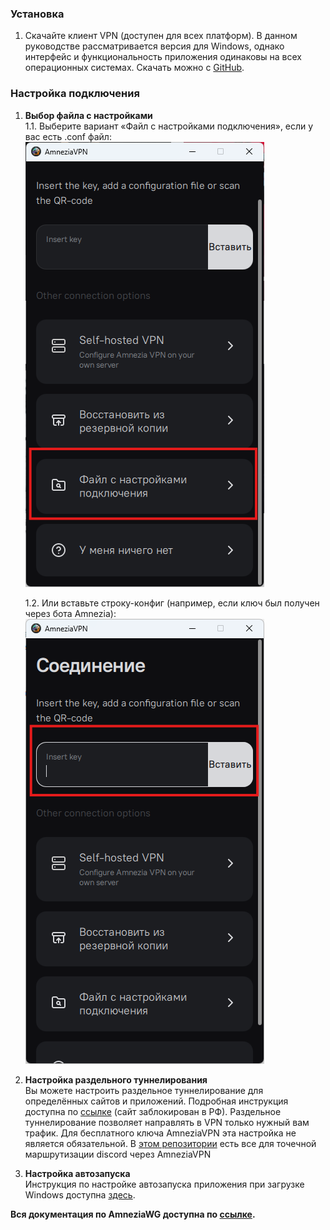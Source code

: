 ### Установка

1. Скачайте клиент VPN (доступен для всех платформ). В данном руководстве рассматривается версия для Windows, однако интерфейс и функциональность приложения одинаковы на всех операционных системах. Скачать можно с [GitHub](https://github.com/amnezia-vpn/amnezia-client/releases).

### Настройка подключения

1. **Выбор файла с настройками**  
   1.1. Выберите вариант «Файл с настройками подключения», если у вас есть .conf файл:
   ![конфигурация](https://github.com/oreshkin75/discord_unblock/blob/main/AmneziaWG/media/awg-configure.png)

   1.2. Или вставьте строку-конфиг (например, если ключ был получен через бота Amnezia):
   ![конфигурация](https://github.com/oreshkin75/discord_unblock/blob/main/AmneziaWG/media/awg-insert-key.png)

2. **Настройка раздельного туннелирования**  
   Вы можете настроить раздельное туннелирование для определённых сайтов и приложений. Подробная инструкция доступна по [ссылке](https://docs.amnezia.org/ru/documentation/instructions/vpn-split-tunneling) (сайт заблокирован в РФ). Раздельное туннелирование позволяет направлять в VPN только нужный вам трафик. Для бесплатного ключа AmneziaVPN эта настройка не является обязательной.
   В [этом репозитории](https://github.com/GhostRooter0953/discord-voice-ips) есть все для точечной маршрутизации discord через AmneziaVPN

3. **Настройка автозапуска**  
   Инструкция по настройке автозапуска приложения при загрузке Windows доступна [здесь](https://docs.amnezia.org/ru/documentation/instructions/autostart).

**Вся документация по AmneziaWG доступна по [ссылке](https://docs.amnezia.org/ru/documentation).**
